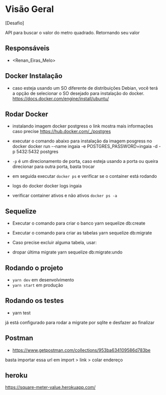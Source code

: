 # Visão Geral

[Desafio]

API para buscar o valor do metro quadrado. Retornando seu valor

## Responsáveis

- <Renan_Eiras_Melo>

## Docker Instalação

- caso esteja usando um SO diferente de distribuições Debian, você terá a opção de selecionar o SO desejado para instalação do docker.
https://docs.docker.com/engine/install/ubuntu/

## Rodar Docker

- instalando imagem docker postgress
  o link mostra mais informações caso precise
https://hub.docker.com/_/postgres

- executar o comando abaixo para instalação da imagem posgress no docker
docker run --name ingaia -e POSTGRES_PASSWORD=ingaia -d -p 5432:5432 postgres
- `-p` é um direcionamento de porta, caso esteja usando a porta ou queira direcionar para outra porta, basta trocar
- em seguida executar `docker ps` e verificar se o container está rodando
- logs do docker
docker logs ingaia
- verificar container ativos e não ativos `docker ps -a`

## Sequelize

- Executar o comando para criar o banco
yarn sequelize db:create

- Executar o comando para criar as tabelas
yarn sequelize db:migrate

- Caso precise excluir alguma tabela, usar:

- dropar última migrate
yarn sequelize db:migrate:undo

## Rodando o projeto

- `yarn dev` em desenvolvimento
- `yarn start` em produção

## Rodando os testes

- yarn test

já está configurado para rodar a
migrate por sqlite e desfazer ao finalizar

## Postman

- https://www.getpostman.com/collections/953ba634109586d783be

basta importar essa url em import > link > colar endereço

## heroku 

https://square-meter-value.herokuapp.com/
